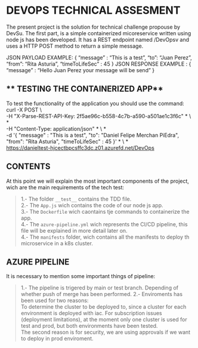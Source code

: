 # **DEVOPS TECHNICAL ASSESMENT**
The present project is the solution for technical challenge propouse by DevSu.
The first part, is a simple containerized micoreservice written using node js has been developed. It has a REST endpoint named /DevOpsv and uses a HTTP POST method to return a simple message.  

JSON PAYLOAD EXAMPLE:
 {
“message” : “This is a test”,
“to”: “Juan Perez”,
“from”: “Rita Asturia”,
“timeToLifeSec” : 45
}
JSON RESPONSE EXAMPLE :
{ “message” : “Hello Juan Perez your message will be send” }
## ** TESTING THE CONTAINERIZED APP**
To test the functionality of the application you should use the command:  
curl -X POST \\  
-H "X-Parse-REST-API-Key: 2f5ae96c-b558-4c7b-a590-a501ae1c3f6c" \* \ \*  
-H "Content-Type: application/json" \* \ \*  
-d '{ "message" : "This is a test", "to": "Daniel Felipe Merchan PiEdra", "from": "Rita Asturia", "timeToLifeSec" : 45 }' \* \ \*  
https://danieltest-hjcectbpcsffc3dc.z01.azurefd.net/DevOps
## **CONTENTS**
At this point we will explain the most important components of the project, wich are the main requirements of the tech test:  

> 1.- The folder `__test__` contains the TDD file.  
> 2.- The `App.js` wich contains the code of our node js app.  
> 3.- The `Dockerfile` wich caontains tje commands to containerize the app.  
> 4.- The `azure-pipeline.yml` wich represents the CI/CD pipeline, this file will be explained in more detail later on.  
> 4.- The `manifests` folder, wich contains all the manifests to deploy th microservice in a k8s cluster.  
## **AZURE PIPELINE**
It is necessary to mention some important things of pipeline:  
> 1.- The pipeline is trigered by main or test branch. Depending of whether push of merge has been performed.
> 2.- Enviroments has been used for two reasons:  
To determine the cluster to be deployed to, since a cluster for each environment is deployed with iac. For subscription issues (deployment limitations), at the moment only one cluster is used for test and prod, but both environments have been tested.  
The second reason is for security, we are using approvals if we want to deploy in prod enviroment.  

